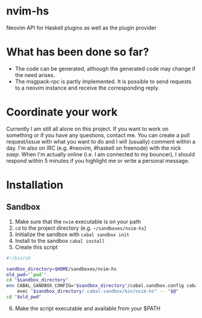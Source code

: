 # nvim-hs

Neovim API for Haskell plugins as well as the plugin provider

# What has been done so far?

* The code can be generated, although the generated code may change if the
  need arises.
* The msgpack-rpc is partly implemented. It is possible to send requests to
  a neovim instance and receive the corresponding reply.

# Coordinate your work

Currently I am still all alone on this project. If you want to work on
something or if you have any questions, contact me. You can create a pull
request/issue with what you want to do and I will (usually) comment within a
day. I'm also on IRC (e.g. #neovim, #haskell on freenode) with the nick
_saep_. When I'm actually online (i.e. I am connected to my bouncer), I
should respond within 5 minutes if you highlight me or write a personal
message.

# Installation

## Sandbox

1. Make sure that the `nvim` executable is on your path
2. `cd` to the project directory (e.g. `~/sandboxes/nvim-hs`)
3. Initialize the sandbox with `cabal sandbox init`
4. Install to the sandbox `cabal install`
5. Create this script

```bash
#!/bin/sh

sandbox_directory=$HOME/sandboxes/nvim-hs
old_pwd="`pwd`"
cd "$sandbox_directory"
env CABAL_SANDBOX_CONFIG="$sandbox_directory"/cabal.sandbox.config cabal \
    exec "$sandbox_directory/.cabal-sandbox/bin/nvim-hs" -- "$@"
cd "$old_pwd"
```

6. Make the script executable and available from your $PATH

